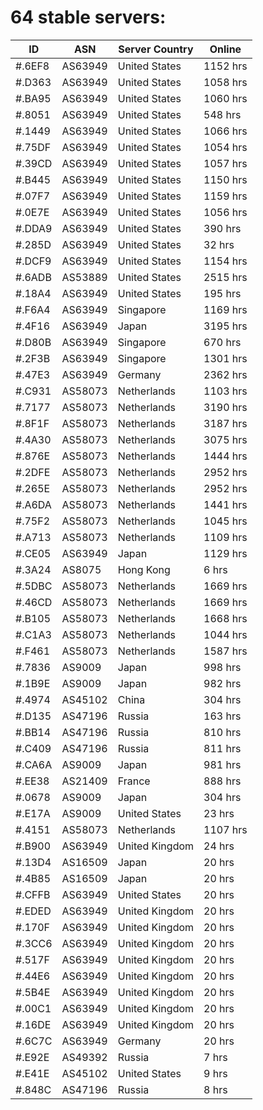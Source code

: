 # 64 stable servers:

| ID | ASN | Server Country | Online |
| ------ | ------ | ------ | ------ |
| #.6EF8 | AS63949 | United States | 1152 hrs |
| #.D363 | AS63949 | United States | 1058 hrs |
| #.BA95 | AS63949 | United States | 1060 hrs |
| #.8051 | AS63949 | United States | 548 hrs |
| #.1449 | AS63949 | United States | 1066 hrs |
| #.75DF | AS63949 | United States | 1054 hrs |
| #.39CD | AS63949 | United States | 1057 hrs |
| #.B445 | AS63949 | United States | 1150 hrs |
| #.07F7 | AS63949 | United States | 1159 hrs |
| #.0E7E | AS63949 | United States | 1056 hrs |
| #.DDA9 | AS63949 | United States | 390 hrs |
| #.285D | AS63949 | United States | 32 hrs |
| #.DCF9 | AS63949 | United States | 1154 hrs |
| #.6ADB | AS53889 | United States | 2515 hrs |
| #.18A4 | AS63949 | United States | 195 hrs |
| #.F6A4 | AS63949 | Singapore | 1169 hrs |
| #.4F16 | AS63949 | Japan | 3195 hrs |
| #.D80B | AS63949 | Singapore | 670 hrs |
| #.2F3B | AS63949 | Singapore | 1301 hrs |
| #.47E3 | AS63949 | Germany | 2362 hrs |
| #.C931 | AS58073 | Netherlands | 1103 hrs |
| #.7177 | AS58073 | Netherlands | 3190 hrs |
| #.8F1F | AS58073 | Netherlands | 3187 hrs |
| #.4A30 | AS58073 | Netherlands | 3075 hrs |
| #.876E | AS58073 | Netherlands | 1444 hrs |
| #.2DFE | AS58073 | Netherlands | 2952 hrs |
| #.265E | AS58073 | Netherlands | 2952 hrs |
| #.A6DA | AS58073 | Netherlands | 1441 hrs |
| #.75F2 | AS58073 | Netherlands | 1045 hrs |
| #.A713 | AS58073 | Netherlands | 1109 hrs |
| #.CE05 | AS63949 | Japan | 1129 hrs |
| #.3A24 | AS8075 | Hong Kong | 6 hrs |
| #.5DBC | AS58073 | Netherlands | 1669 hrs |
| #.46CD | AS58073 | Netherlands | 1669 hrs |
| #.B105 | AS58073 | Netherlands | 1668 hrs |
| #.C1A3 | AS58073 | Netherlands | 1044 hrs |
| #.F461 | AS58073 | Netherlands | 1587 hrs |
| #.7836 | AS9009 | Japan | 998 hrs |
| #.1B9E | AS9009 | Japan | 982 hrs |
| #.4974 | AS45102 | China | 304 hrs |
| #.D135 | AS47196 | Russia | 163 hrs |
| #.BB14 | AS47196 | Russia | 810 hrs |
| #.C409 | AS47196 | Russia | 811 hrs |
| #.CA6A | AS9009 | Japan | 981 hrs |
| #.EE38 | AS21409 | France | 888 hrs |
| #.0678 | AS9009 | Japan | 304 hrs |
| #.E17A | AS9009 | United States | 23 hrs |
| #.4151 | AS58073 | Netherlands | 1107 hrs |
| #.B900 | AS63949 | United Kingdom | 24 hrs |
| #.13D4 | AS16509 | Japan | 20 hrs |
| #.4B85 | AS16509 | Japan | 20 hrs |
| #.CFFB | AS63949 | United States | 20 hrs |
| #.EDED | AS63949 | United Kingdom | 20 hrs |
| #.170F | AS63949 | United Kingdom | 20 hrs |
| #.3CC6 | AS63949 | United Kingdom | 20 hrs |
| #.517F | AS63949 | United Kingdom | 20 hrs |
| #.44E6 | AS63949 | United Kingdom | 20 hrs |
| #.5B4E | AS63949 | United Kingdom | 20 hrs |
| #.00C1 | AS63949 | United Kingdom | 20 hrs |
| #.16DE | AS63949 | United Kingdom | 20 hrs |
| #.6C7C | AS63949 | Germany | 20 hrs |
| #.E92E | AS49392 | Russia | 7 hrs |
| #.E41E | AS45102 | United States | 9 hrs |
| #.848C | AS47196 | Russia | 8 hrs |

